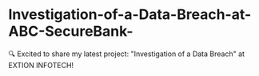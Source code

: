 # Investigation-of-a-Data-Breach-at-ABC-SecureBank-
🔍 Excited to share my latest project: "Investigation of a Data Breach" at EXTION INFOTECH!
